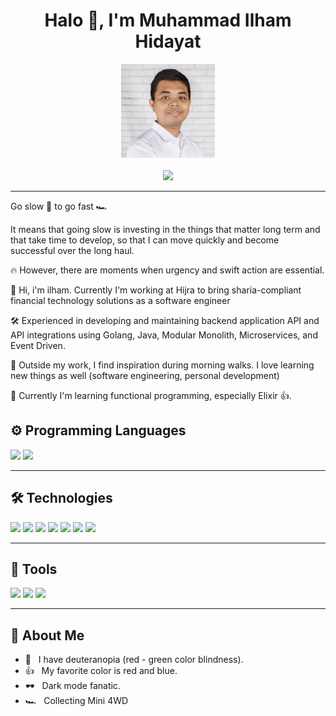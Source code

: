 <h1 align='center'> Halo 👋, I'm Muhammad Ilham Hidayat </h1>

<p align="center">
  <img src="https://github.com/milhamh95/milhamh95/blob/master/img/muhammad-ilham-hidayat.jpg" width="150" height="150">
  <br><br>
  <a href="https://milhamh95.bio.link/"><img src="https://img.shields.io/badge/Contact-2962FF?style=for-the-badge&logoColor=white"></a>
  <hr>
</p>

<p align="justify">
Go slow 🚗 to go fast 🏎️

It means that going slow is investing in the things that matter long term and that take time to develop, so that I can move quickly and become successful over the long haul.

🔥 However, there are moments when urgency and swift action are essential.

👋 Hi, i'm ilham.  Currently I'm working at Hijra to bring sharia-compliant financial technology solutions as a software engineer

🛠️ Experienced in developing and maintaining backend application API and API integrations using Golang, Java, Modular Monolith, Microservices, and Event Driven.

🌅 Outside my work, I find inspiration during morning walks. I love learning new things as well (software engineering, personal development)

🧠 Currently I'm learning functional programming, especially Elixir 👍.
</p>

## ⚙️ Programming Languages

<p align="left">
  <img src="https://img.shields.io/badge/Go-00ADD8?style=for-the-badge&logo=go&logoColor=white">
  <img src="https://img.shields.io/badge/Node.js-43853D?style=for-the-badge&logo=node.js&logoColor=white">
  <hr>
</p>

## 🛠️ Technologies

<p align="left">
  <img src="https://img.shields.io/badge/OpenAPI-43853D?style=for-the-badge&logoColor=white">
  <img src="https://img.shields.io/badge/GraphQl-E10098?style=for-the-badge&logo=graphql&logoColor=white">
  <img src="https://img.shields.io/badge/MySQL-00000F?style=for-the-badge&logo=mysql&logoColor=white">
  <img src="https://img.shields.io/badge/PostgreSQL-316192?style=for-the-badge&logo=postgresql&logoColor=white">
  <img src="https://img.shields.io/badge/MongoDB-4EA94B?style=for-the-badge&logo=mongodb&logoColor=white">
  <img src="https://img.shields.io/badge/redis-%23DD0031.svg?&style=for-the-badge&logo=redis&logoColor=white">
  <img src="https://img.shields.io/badge/Apache_Kafka-231F20?style=for-the-badge&logo=apache-kafka&logoColor=white">
  <hr>
</p>

## 🧰 Tools

<p align="left">
  <img src="https://img.shields.io/badge/Docker-2CA5E0?style=for-the-badge&logo=docker&logoColor=white">
  <img src="https://img.shields.io/badge/Git-F05032?style=for-the-badge&logo=git&logoColor=white">
  <img src="https://img.shields.io/badge/Jira-0052CC?style=for-the-badge&logo=Jira&logoColor=white">
  <hr>
</p>

## 📖 About Me

- 👀 &nbsp; I have deuteranopia (red - green color blindness).
- 👍 &nbsp; My favorite color is red and blue.
- 🕶 &nbsp; Dark mode fanatic.
- 🏎️ &nbsp; Collecting Mini 4WD
